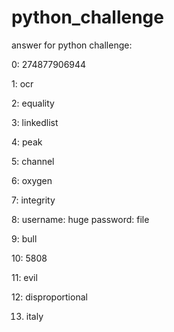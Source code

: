 # python_challenge

answer for python challenge:

0:  274877906944

1:  ocr

2:  equality

3:  linkedlist

4:  peak

5:  channel

6:  oxygen

7:  integrity

8:  username: huge
    password: file
   
9:  bull

10: 5808

11: evil

12: disproportional

13. italy